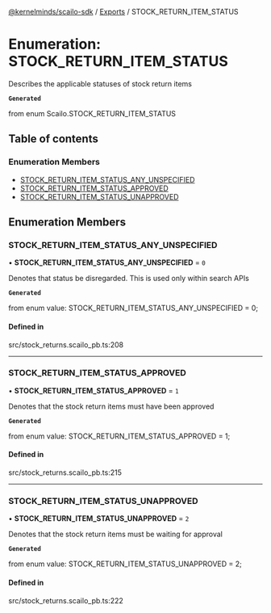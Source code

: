 [@kernelminds/scailo-sdk](../README.md) / [Exports](../modules.md) / STOCK\_RETURN\_ITEM\_STATUS

# Enumeration: STOCK\_RETURN\_ITEM\_STATUS

Describes the applicable statuses of stock return items

**`Generated`**

from enum Scailo.STOCK_RETURN_ITEM_STATUS

## Table of contents

### Enumeration Members

- [STOCK\_RETURN\_ITEM\_STATUS\_ANY\_UNSPECIFIED](STOCK_RETURN_ITEM_STATUS.md#stock_return_item_status_any_unspecified)
- [STOCK\_RETURN\_ITEM\_STATUS\_APPROVED](STOCK_RETURN_ITEM_STATUS.md#stock_return_item_status_approved)
- [STOCK\_RETURN\_ITEM\_STATUS\_UNAPPROVED](STOCK_RETURN_ITEM_STATUS.md#stock_return_item_status_unapproved)

## Enumeration Members

### STOCK\_RETURN\_ITEM\_STATUS\_ANY\_UNSPECIFIED

• **STOCK\_RETURN\_ITEM\_STATUS\_ANY\_UNSPECIFIED** = ``0``

Denotes that status be disregarded. This is used only within search APIs

**`Generated`**

from enum value: STOCK_RETURN_ITEM_STATUS_ANY_UNSPECIFIED = 0;

#### Defined in

src/stock_returns.scailo_pb.ts:208

___

### STOCK\_RETURN\_ITEM\_STATUS\_APPROVED

• **STOCK\_RETURN\_ITEM\_STATUS\_APPROVED** = ``1``

Denotes that the stock return items must have been approved

**`Generated`**

from enum value: STOCK_RETURN_ITEM_STATUS_APPROVED = 1;

#### Defined in

src/stock_returns.scailo_pb.ts:215

___

### STOCK\_RETURN\_ITEM\_STATUS\_UNAPPROVED

• **STOCK\_RETURN\_ITEM\_STATUS\_UNAPPROVED** = ``2``

Denotes that the stock return items must be waiting for approval

**`Generated`**

from enum value: STOCK_RETURN_ITEM_STATUS_UNAPPROVED = 2;

#### Defined in

src/stock_returns.scailo_pb.ts:222
